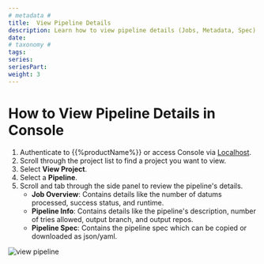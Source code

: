 ```yaml
---
# metadata # 
title:  View Pipeline Details
description: Learn how to view pipeline details (Jobs, Metadata, Spec) in the console UI.
date: 
# taxonomy #
tags: 
series:
seriesPart:
weight: 3
---
```


# How to View Pipeline Details in Console

1. Authenticate to {{%productName%}} or access Console via [Localhost](http://localhost).
2. Scroll through the project list to find a project you want to view.
3. Select **View Project**.
4. Select a **Pipeline**.
5. Scroll and tab through the side panel to review the pipeline's details.
    - **Job Overview**: Contains details like the number of datums processed, success status, and runtime. 
    - **Pipeline Info**: Contains details like the pipeline's description, number of tries allowed, output branch, and output repos. 
    - **Pipeline Spec**: Contains the pipeline spec which can be copied or downloaded as json/yaml.

![view pipeline](/images/console/view-pipeline.gif)